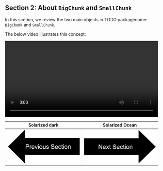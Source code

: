 ## Section 2: About `BigChunk` and `SmallChunk`

In this scetion, we review the two main objects in TODO:packagename: `BigChunk` and `SmallChunk`.

The below video illustrates this concept:

<div class="myvideo">
   <video  style="display:block; width:100%; height:auto;" autoplay controls loop="loop">
       <source src="sec2bigandsmallchunkv2.mp4" type="video/mp4" />
   </video>
</div>


Solarized dark             |  Solarized Ocean
:-------------------------:|:-------------------------:
[![button](prevsectionv3.png)](tutorial_section1.html)  |   [![button](nextsectionv3.png)](tutorial_section3.html)




